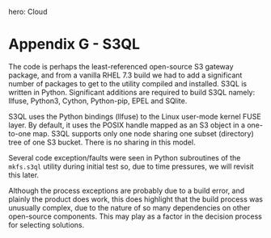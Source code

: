 hero: Cloud


# Appendix G - S3QL

The code is perhaps the least-referenced open-source S3 gateway package, and from a vanilla RHEL 7.3 build we had to add a significant number of packages to get to the utility compiled and installed. 
S3QL is written in Python. 
Significant additions are required to build S3QL namely: llfuse, Python3, Cython, Python-pip, EPEL and SQlite.

S3QL uses the Python bindings (llfuse) to the Linux user-mode kernel FUSE layer. 
By default, it uses the POSIX handle mapped as an S3 object in a one-to-one map. 
S3QL supports only one node sharing one subset (directory) tree of one S3 bucket. 
There is no sharing in this model.

Several code exception/faults were seen in Python subroutines of the
`mkfs.s3ql` utility during initial test so, due to time pressures, we
will revisit this later.

Although the process exceptions are probably due to a build error, and plainly the product does work, this does highlight that the build process was unusually complex, due to the nature of so many dependencies on other open-source components. 
This may play as a factor in the decision process for selecting solutions.


